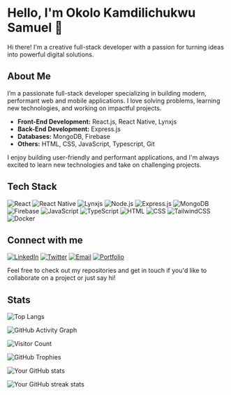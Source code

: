 # Hello, I'm Okolo Kamdilichukwu Samuel 👋


Hi there! I'm a creative full-stack developer with a passion for turning ideas into powerful digital solutions.
 

## About Me

I’m a passionate full-stack developer specializing in building modern, performant web and mobile applications. I love solving problems, learning new technologies, and working on impactful projects.

- **Front-End Development:** React.js, React Native, Lynxjs 
- **Back-End Development:** Express.js
- **Databases:** MongoDB, Firebase
- **Others:** HTML, CSS, JavaScript, Typescript, Git

I enjoy building user-friendly and performant applications, and I'm always excited to learn new technologies and take on challenging projects.

## Tech Stack

![React](https://img.shields.io/badge/-React-black?logo=react&style=for-the-badge)
![React Native](https://img.shields.io/badge/-React%20Native-black?logo=react&style=for-the-badge)
![Lynxjs](https://img.shields.io/badge/-Lynx.js-black?style=for-the-badge)
![Node.js](https://img.shields.io/badge/-Node.js-black?logo=node.js&style=for-the-badge)
![Express.js](https://img.shields.io/badge/-Express-black?logo=express&style=for-the-badge)
![MongoDB](https://img.shields.io/badge/-MongoDB-black?logo=mongodb&style=for-the-badge)
![Firebase](https://img.shields.io/badge/-Firebase-black?logo=firebase&style=for-the-badge)
![JavaScript](https://img.shields.io/badge/-JavaScript-black?logo=javascript&style=for-the-badge)
![TypeScript](https://img.shields.io/badge/-TypeScript-black?logo=typescript&style=for-the-badge)
![HTML](https://img.shields.io/badge/-HTML5-black?logo=html5&style=for-the-badge)
![CSS](https://img.shields.io/badge/-CSS3-black?logo=css3&style=for-the-badge)
![TailwindCSS](https://img.shields.io/badge/-TailwindCSS-black?logo=tailwind-css&style=for-the-badge)
![Docker](https://img.shields.io/badge/-Docker-black?logo=docker&style=for-the-badge)

## Connect with me

[![LinkedIn](https://img.shields.io/badge/LinkedIn-blue?logo=linkedin&style=for-the-badge)](https://www.linkedin.com/in/kamdilichukwu-okolo-084037284)
[![Twitter](https://img.shields.io/badge/Twitter-black?logo=twitter&style=for-the-badge)](https://x.com/kamdi_dev)
[![Email](https://img.shields.io/badge/Email-red?logo=gmail&style=for-the-badge)](mailto:kamdilichukwu2020@gmail.com)
[![Portfolio](https://img.shields.io/badge/Portfolio-black?logo=vercel&style=for-the-badge)](https://kamdidev.vercel.app)


Feel free to check out my repositories and get in touch if you'd like to collaborate on a project or just say hi!

## Stats


![Top Langs](https://github-readme-stats.vercel.app/api/top-langs/?username=boi-network12&layout=compact&theme=radical)

![GitHub Activity Graph](https://github-readme-activity-graph.vercel.app/graph?username=boi-network12&theme=radical)



![Visitor Count](https://komarev.com/ghpvc/?username=boi-network12&label=Profile%20views&color=blueviolet&style=flat)


![GitHub Trophies](https://github-profile-trophy.vercel.app/?username=boi-network12&theme=radical)

![Your GitHub stats](https://github-readme-stats.vercel.app/api?username=boi-network12&show_icons=true&theme=radical)

<!-- Optional: Add a GitHub streak stats -->
![Your GitHub streak stats](https://github-readme-streak-stats.herokuapp.com/?user=boi-network12&theme=radical)
